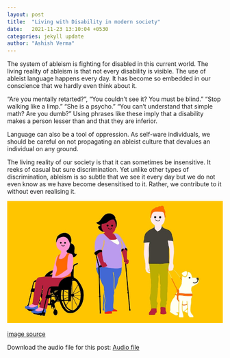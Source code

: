 ```yaml
---
layout: post
title:  "Living with Disability in modern society"
date:   2021-11-23 13:10:04 +0530
categories: jekyll update
author: "Ashish Verma"
---
```


The system of ableism is fighting for disabled in this current world. The living reality of ableism is that not every disability is visible. The use of ableist language happens every day. It has become so embedded in our conscience that we hardly even think about it.

“Are you mentally retarted?”, “You couldn’t see it? You must be blind.” “Stop walking like a limp.” “She is a psycho.” “You can’t understand that simple math? Are you dumb?” Using phrases like these imply that a disability makes a person lesser than and that they are inferior.

Language can also be a tool of oppression. As self-ware individuals, we should be careful on not propagating an ableist culture that devalues an individual on any ground. 

The living reality of our society is that it can sometimes be insensitive. It reeks of casual but sure discrimination. Yet unlike other types of discrimination, ableism is so subtle that we see it every day but we do not even know as we have become desensitised to it. Rather, we contribute to it without even realising it.

![living-with-disability]( /assets/images/living-with-disability.jpg)

[image source](https://live-production.wcms.abc-cdn.net.au/c0e46ab5dfbf93237c24793c4805b319?impolicy=wcms_crop_resize&cropH=1069&cropW=1898&xPos=16&yPos=0&width=862&height=485)

Download the audio file for this post: [Audio file](https://github.com/Group-8-itd/Group-8-itd.github.io/blob/master/assets/audio/living-with-disability.mp3?raw=true)